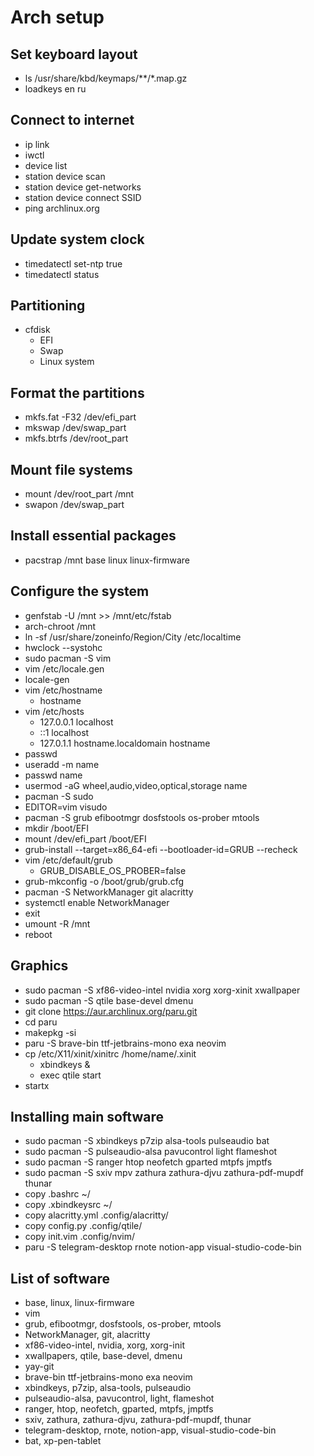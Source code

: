 # Arch setup

## Set keyboard layout

- ls /usr/share/kbd/keymaps/**/*.map.gz
- loadkeys en ru

## Connect to internet

- ip link
- iwctl
- device list
- station device scan
- station device get-networks
- station device connect SSID
- ping archlinux.org

## Update system clock

- timedatectl set-ntp true
- timedatectl status

## Partitioning

- cfdisk
    - EFI
    - Swap
    - Linux system

## Format the partitions

- mkfs.fat -F32 /dev/efi_part
- mkswap /dev/swap_part
- mkfs.btrfs /dev/root_part

## Mount file systems

- mount /dev/root_part /mnt
- swapon /dev/swap_part

## Install essential packages

- pacstrap /mnt base linux linux-firmware

## Configure the system

- genfstab -U /mnt >> /mnt/etc/fstab
- arch-chroot /mnt
- ln -sf /usr/share/zoneinfo/Region/City /etc/localtime
- hwclock --systohc
- sudo pacman -S vim
- vim /etc/locale.gen
- locale-gen
- vim /etc/hostname
    - hostname
- vim /etc/hosts
    - 127.0.0.1   localhost
    - ::1         localhost
    - 127.0.1.1   hostname.localdomain    hostname
- passwd
- useradd -m name
- passwd name
- usermod -aG wheel,audio,video,optical,storage name
- pacman -S sudo
- EDITOR=vim visudo
- pacman -S grub efibootmgr dosfstools os-prober mtools
- mkdir /boot/EFI
- mount /dev/efi_part /boot/EFI
- grub-install --target=x86_64-efi --bootloader-id=GRUB --recheck
- vim /etc/default/grub
    - GRUB_DISABLE_OS_PROBER=false
- grub-mkconfig -o /boot/grub/grub.cfg
- pacman -S NetworkManager git alacritty
- systemctl enable NetworkManager
- exit
- umount -R /mnt
- reboot

## Graphics

- sudo pacman -S xf86-video-intel nvidia xorg xorg-xinit xwallpaper
- sudo pacman -S qtile base-devel dmenu
- git clone https://aur.archlinux.org/paru.git
- cd paru
- makepkg -si
- paru -S brave-bin ttf-jetbrains-mono exa neovim
- cp /etc/X11/xinit/xinitrc /home/name/.xinit
    - xbindkeys &
    - exec qtile start
- startx

## Installing main software

- sudo pacman -S xbindkeys p7zip alsa-tools pulseaudio bat
- sudo pacman -S pulseaudio-alsa pavucontrol light flameshot
- sudo pacman -S ranger htop neofetch gparted mtpfs jmptfs
- sudo pacman -S sxiv mpv zathura zathura-djvu zathura-pdf-mupdf thunar
- copy .bashrc ~/
- copy .xbindkeysrc ~/
- copy alacritty.yml .config/alacritty/
- copy config.py .config/qtile/
- copy init.vim .config/nvim/
- paru -S telegram-desktop rnote notion-app visual-studio-code-bin

## List of software

- base, linux, linux-firmware
- vim
- grub, efibootmgr, dosfstools, os-prober, mtools
- NetworkManager, git, alacritty
- xf86-video-intel, nvidia, xorg, xorg-init
- xwallpapers, qtile, base-devel, dmenu
- yay-git
- brave-bin ttf-jetbrains-mono exa neovim
- xbindkeys, p7zip, alsa-tools, pulseaudio
- pulseaudio-alsa, pavucontrol, light, flameshot
- ranger, htop, neofetch, gparted, mtpfs, jmptfs
- sxiv, zathura, zathura-djvu, zathura-pdf-mupdf, thunar
- telegram-desktop, rnote, notion-app, visual-studio-code-bin
- bat, xp-pen-tablet
